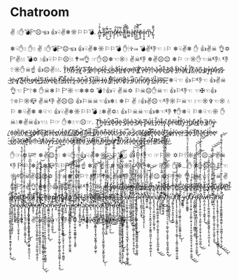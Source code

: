 # Chatroom
✌ 💧✋💣🏱☹☜ 👍☟✌❄☼⚐⚐💣.
A̵̪̲̹̥̍͂̔͛ ̴̢̝̓͋s̷̳̋͠i̴̛̜͕̤̊́͜m̵͈̱̹̈̃p̸̨͕͊̍̓l̶̨̩̀͆e̴̱̤͗͌ ̸̱͎̓̊̆͝ͅc̶͕̮͇̋̿́̎h̴̪̳͌̄a̴̢̬̍t̸̨̰̠̉̑͜͝͝r̶̬̘̗̺̽̿̑͝ò̸̧̝͖o̴͎͙͎͍͑m̵̡̭͆.̸̻͎̘̇̎͊͂


❄☟✋💧 ✋💧 ✌ 💧✋💣🏱☹☜ 👍☟✌❄☼⚐⚐💣 ✋🕯✞☜ 💣✌👎☜ 💧⚐ ❄☟✌❄ ✋ 👍✌☠ 👌✡🏱✌💧💧 💣✡ 💧👍☟⚐⚐☹🕯💧 🕈☜👌 ☞✋☹❄☜☼💧 ✌☠👎 ❄✌☹😐 ❄⚐ ☞☼✋☜☠👎💧 👎🕆☼✋☠☝ 👍☹✌💧💧.
T̷͈̔h̵̗̕i̸͆ͅs̶̖͋ ̶̙͊i̶͎̎s̸̫͐ ̸͇̌ạ̵̌ ̵̧͝s̶̟̐ì̸͈m̵̨̊p̷̹̈l̴̛̞ë̵̥́ ̴̺̀c̴̈͜h̴̫̍a̸͙͋ţ̶̎r̶̬̓o̸̰͘ơ̶̡m̶͈͝ ̸͚̒i̸̲͑'̸͉͋v̷̯͂ẹ̸̐ ̵͔̽m̴̖̎a̶̬̋d̵͓͒e̶͌͜ ̸̑ͅs̴̨̛o̷̦͋ ̵̘̓t̴̰̋h̶̛̠â̸̰ẗ̵́͜ ̷̨̈́i̸̘̓ ̸̗͒c̷̼͑ǎ̴͎n̵̻̅ ̴̳̀ḇ̷̓y̶̯̓p̸̭̀å̶͉s̷̛̪s̵͍̑ ̶̛͜ḿ̴̢y̷͙͝ ̸̟͆s̶͖̋c̵͕͊h̵̀͜o̴̘̕ǫ̶̉l̴͖̍'̵̺̌s̵̲̎ ̸̪̄w̶̞̔e̷̘̋b̷͖̀ ̵̹̒f̸̣̆i̴̪͊ľ̵̲t̶̥͌ē̵͓r̵̘͋ś̴͚ ̵̹͘a̵̜͂n̵͖͒d̵̮̎ ̴͔̽t̷̗͠a̵͚̍l̶̙̇ķ̵̀ ̴̠̀ẗ̶̠o̵̟͐ ̸̫̔f̸̪͊r̴̖̋ḯ̴͙é̸̢n̵̠͝ḓ̸̍s̷̯͛ ̶̬̈́d̴̜̽u̴̼̅ř̴̘i̴̗̐n̸̥̅g̶͔͂ ̵̜̔c̴̺̒l̴̯̐a̵͎͝s̶̛̤s̴̡͠.̵̫͘
❄☟☜ 👍⚐👎☜ 👍✌☠ 👌☜ 🏱🕆❄ ✋☠❄⚐ 🏱☼☜❄❄✡ 💣🕆👍☟ ✌☠✡ ⚐☠☹✋☠☜ 👍⚐👎☜ ☜✠☜👍🕆❄⚐☼📪 ✌☠👎 ✌☹☹ 👍⚐☠☠☜👍❄💧 ❄⚐ ✌ 💧👍✌☹☜👎☼⚐☠☜ 💧☜☼✞☜☼ 💧⚐ ❄☟✌❄ ❄☟☜ 👍☟✌❄☼⚐⚐💣 💧❄✌✡💧 👍⚐☠☠☜👍❄☜👎 🕈✋❄☟ ⚐❄☟☜☼ ✋☠💧❄✌☠👍☜💧 ⚐☞ ✋❄💧☜☹☞.
T̸͈͝h̴͖̀e̸͎̎ ̵̲̚c̵̛̙o̷͙̊d̶̼͆ë̶̝ ̵͔̓c̸̥͋a̴͕̔n̶͍̾ ̴̼͂b̸̠͘ę̴͑ ̵̹͊p̵̟͊ṳ̷̈́t̴̪͗ ̴͎̒i̴̟͋n̶̟͛t̴̮͊ǫ̵͘ ̸̖̏p̵̖̾r̴̜̃e̸̹̍t̸̝̚t̸̩̐y̵̗̎ ̶̼̓m̸̖̾u̶̐͜c̸͕͛h̶̥̉ ̷̺̆ȁ̷͚n̴̠͂y̵͚̍ ̷̛͚ö̵̠ǹ̷̦l̷̦̃ì̴̬n̵̢͆e̷̛͍ ̶̑͜ć̵͙o̶̢̽d̴̠͗ę̴͠ ̸̳̀ę̸̛x̵̃ͅe̶̮̋c̵̻̕u̷͐ͅt̶̪̉ô̸̫r̸̪̀,̴̳͒ ̸̮͗a̸̲͝n̴̙̈d̷̺̊ ̸̹͝a̷̫̎l̷̯̋l̵̐͜ ̶͓͗c̸̼͛ö̵̡n̶̹͂n̶̩͌e̸̹̅c̵͎͑ţ̷̄s̷͕̒ ̷̳͑ẗ̶̹o̷̩̚ ̴̡̿a̶̹͘ ̷̻̈́s̷̗̅c̵̛̼ã̴̜ľ̸͜é̵͙d̴̟͠r̵̬̚ỏ̶͓n̷͈̈e̸̠̓ ̵̧͠ṣ̵̈ë̶̟́r̵̡̒v̵̞̑e̴͕͘ṙ̶̫ ̶̰̄s̵̬̑ó̶̝ ̶̬͝t̵̝̋h̷͓͌ă̶͚ť̶͜ ̶́ͅt̴͎͑ḧ̶̙́e̴̕ͅ ̶́͜c̴̈́͜h̸͉̄a̴̱͂ť̷̪r̵͎̈o̷͇͌o̴̪̊m̵̤̽ ̴̲̐s̸̛̘ẗ̵̖́ǎ̷̙y̶̢͑s̵̟̓ ̴̪̏c̴̲̆o̷̖͑n̸͇̈́n̴̖̒e̸̱̎c̶͕̚t̸̞̅ẽ̷̼d̵̯͘ ̷͚̎w̸̙͛ǐ̵̠t̶̰́h̵͜͝ ̸̝̑o̶̦̒t̶͖̏h̶̫̐e̵̗̓r̷̨͑ ̸̪̿i̵̡̔n̷͈̑s̷̢̚ț̸̐ả̴͔n̶̻̽c̷̠̚e̴̲͗s̶̘̊ ̵̞̃o̶̮̚f̵͕̚ ̸̤̉ḭ̶̑ṭ̷͝ṡ̴̲ḛ̷͐l̴̳͌f̴̫̚.̵̒͜


✋☞ ✡⚐🕆 ❄✌😐☜ ❄☟✋💧 👍☟✌❄☼⚐⚐💣🕯💧 👍⚐👎☜ ☞⚐☼ ✡⚐🕆☼💧☜☹☞ ✌☠👎 🏱⚐💧❄ ✋❄📪 ☟⚐🏱✋☠☝ ❄⚐ ☝☜❄ 👍☼☜👎✋❄ ☞⚐☼ ✋❄...✋ 🕈✋☹☹ 🏱☜☼💧⚐☠✌☹☹✡ ☟🕆☠❄ ✡⚐🕆 👎⚐🕈☠ ✌☠👎 👌☼☜✌😐 ✡⚐🕆☼ 👌⚐☠☜💧 ✋☠ ✌☹🏱☟✌👌☜❄✋👍✌☹ ⚐☼👎☜☼.
Ỉ̷͖f̷̗̽ ̵̻̇y̶͉͛o̴͎̕u̶̠͠ ̵̻̈́t̶͔͋â̷̗k̸̪͘e̴̦̚ ̴̝̉ẗ̵͉́h̶̳̆i̷͚͗s̵̩̑ ̶̀ͅc̵͖̀ȟ̵͕ã̸̞t̵͙̿r̸̮̀o̸̱͝o̶̻̐m̸̥͒'̵̯́ŝ̵̫ ̵͍͘c̸̤̍o̵̳͝d̶̩̕ẻ̸̝ ̸̻́f̶̨̃o̵͕͊r̴̎͜ ̴̮͆y̵̟̍o̷̺͝u̵̙̐r̴͖̀s̸̝̆è̷͕l̸͍͊f̴̪͌ ̴̙́a̷̪̔n̴͔̚d̷̮͋ ̸͓̍p̵̘̑o̵̯͌s̷̪̊ṭ̵̌ ̷̭͋i̷̱̓ţ̴̀,̶̗͆ ̷͓̃h̸̰̍o̸̦̓p̸̚͜i̴̢̎n̴̺͠g̴̺̓ ̵̹̚ṱ̸̆ȯ̸̝ ̷͍̄g̷̣̒e̶̯̅t̶̹̑ ̴͚̓c̵̠͆r̷̰͗ȇ̶̥d̷͇͐i̸͇̎t̴̫̍ ̶̹̅f̷̤͋o̷̦̓ȓ̸̤ ̶̹̊i̵̹͑t̵̛͍.̶̠͆.̵̡̉.̷̘̓Į̶̧̙̯̖̰̣͙̦̤̫̠̜̳̭͍̻̹͕̳̙̹̣̱̝͎̞̲͖̣̥̦̭̳̜̯͈̆͜ͅͅͅ ̵̡̢̡̛͍͚͈͔͇̺̩̩̤͎̯̰̮̬̭͗̂̌̈́̊̀̀̈́̓̊̎̀̃͘͘̚ẃ̸̨̡̛͍̠̪̖̳̟̱͍̜͎͙̹̦̦͕͙͕͖͚͔̜̤͈̞̘͖͉̺͓̘͔̞̙̝͖̞̠̱͖͓̜͚͚͓̳̲͗̈́̀́͘͜͝i̵̧͕̣̖̺̠̪̹̝͚̗̟͚̗͎̰͎̍̂̓̔̅̆̀͐̏̃̃̐̈́̂̋̐̉̀̾̆̿̚͘͘ḷ̵̛͔̜̬̬̲͓̗̜̗̙̳̰̮̫̼͚̥͖͎̃̅̃̐̌͌͗̈́̋̽̀̈̈́̉͂͑̃͜͝l̶̢̧͉͓̗̥͈̣̼̭̜̖̟̣̥̥̜̟̼̖̺̠̪͇̦̩̯̯̬͕̼̖̖̝̥̮̘͕̪̹̟̀̊͒͒͋̈́̀́̀̋̇͑̾̓̅̌̏̀́̈́̍̇͗͂̄͆͌̍͗̕̚͘͜͝͝͠ͅ ̶̻͉̮͈̜͚̩̖̠̜͙̦̝͙̻̻̙̠͍̰̼̯͎͉̈́̈́̂̌̅̓̓̏̂̾̓̀͊̊̎̚͜ṕ̵̢̡̱̭͔̮̳̪͓̤̝̹̹̠͚̙͙͍̬̣͖̗̠̬̱͇̻̺̳̪͍̻͓̗͇̺̗͕̺̞̺̘͌̈́̾́̿̽́̉̾̊̍̏̀̈́̔̈́̀͂͗́̎͑̃̈̋̀͑̚͘̚͝͝͝e̵̮̩̙͔͖̺̺͔͎̟̫̰̞̐͛͗͌͗̆̈́̾̔͒̉̑̀͐̀́͒̃̌̋̀̃͂̀͛̽̾͑͗̆̎̑̍̂̑̈́̃̉̚͘̕̚͘͘͜͠͝͝͝͠r̷̨̢̨̛̛̲͙̗̱͍̰̘͈̤̮̞͙̼̖̘̬̹̍̎̽̿͆͆̇͗̈́̓̽̊̈̅͊͊̋͛̿͒͐̎͑̋́̂̍͂̆̈́̊̒̽̓̔̍̈̚̚͝͝͝͠ͅͅͅs̶̛̳̲̟͔̦̼̳̈́͆͐̅̾̇̃́͆̍̒̔͒̐͑̕̚͝o̶̡̧͇̤̜͎̻͉̜̘̯̹͙̮̠̻͕͍̮͓̤̙̱̱͇̼̣͖̪͔̠̗͎̲̤͚̞͎͇͖̔͆͋̎̍̎͂̑̾̓̓̐̒͐̀̈́͝͝ͅͅͅͅn̷̨̢̢̡̢̞̦̠̝̪̣̪̫̪̰̙̗̙̼̺̙̬̯̞͛̏́͌̓̈͘ą̸̧̡̢̢̧̯̻̱̯͚͖̯̯̯̣̝̻͉͉̼͎̜͇̞͍̞͎̗̰̰͕͓̬̺̫̫͙͚͉̈́͊̊̒̕͜͜͜l̸̤̣̖͙̤̳͇̼̭̞̩̄͜͝l̶̪̣̮̗̎̊͒͑̏̇̎̍̇̉͑̆̾̿̆͐͋̍̄̚͘̚̚͜͜͠͝͝y̸̛̛̫̞̫͖̪̖̻̬̲̘̫͌̅̀̋̀̊̈́͊́͐̋͌̓̓̉̽̃̀͗͊͋̈̍̂̾̔̀͌̊͆͋̈́̓̃̌̃̈́͐͐̉̔̀͘͘̚͘̚ ̸̧̧̛̹͙̟̥̥͖̻̜̙͍̣̜͉̣̤̮͉̣̼̺̥͖̫͕͙̰̯͈̟͔̰̫̱̱͉͚̪̥̯̲̮̏͋͒́̈́̀̀̂̒̃̋̊͊̊̀̓͋́̈́̎̿̆̊̎́̊̊̅͌́͂̉̎̍̍̈͜͝͠͝ͅh̴̡̢̢̢̛͚͇̭͇͚͕͚̯̞̟̠͂̓͗̊́̃̈́̈́͛̒̏͜͜ų̸̡̛̫̻͎̱̱̘̩̥̰̖̪͎͙̝͍̺̋̄̈́́͑̔͆̀̒̓̄̍͂͂͑͘͝n̸̨̢̢̨̨̡̛̛̦͙̤̠̥̮̟͍͕̱̯͍̳̩̺̞͕͓̦̹̰͚̟̣̣̖̟̻̘̼͔͇̫̳̩̼̦͖̮̲̠̂͊̄̿͛͂͋̈́̃͆̌̿̌͛̈́̽͊́́͘̚̚͝t̸̨̢̧̨̜̦̣͉̺̫͔͉̺̳͎̼̖̠͓̫͙̺̲̱͇̦̱̣̳̗͐͜ͅͅ ̶̫̥͖̼͇̃͒͌̏́̋̿̐͗ỵ̴̼̬̹̺͕͑̈́͝ơ̸̡̢͇̜̮͖̻͇͍̒̑̈́̏͋̓̈́̄̆̀̒̂͆̎̊̇̉̊̾̀̃͊̽̓͛̓͂̀͋͋̔̉̈́̋̇̂̈̈́͑͗̐̕͘̚͘̕̚͝͝ȕ̸̧̨̡͉͙̥͚̙̜̼͎̙͚̺̤͕͍̣̗̟͎͉̫̖̰̜̤͚͙̭̤͍͙̠̬̥̝̤̱͚̣̣͖̝͇̓̿̐́̐̑̔̑̽̕̚͜͜͜͠ ̶̹̟̺̱̮̳̻͙̩͇̫̮̫̘̰͉̖͔͕̘̖̰̪̳̲̠͙̼̪͐̀̅̎͛̎̓̈̔́̈̄̊̄̄̾̀̒̒̌̅̀̏̈̑̿̑̅͘͜͝͠͝͠ͅḓ̶̨̨̡̞̟͔̩̱̭̘͙̥̱̪̖͓̙̘͔̦͚̝̼̫̟̥̥͓̘͎̮̘̤̳̠̖͍̮̪͚̘̓̉̒͋͊͂̽̂͛͆͌̆̽̀͐̀̉͆͑̀̄̔̽́̓̓̓̀́̀̀̓͘̕͜͝͝ͅǫ̸̢̡̨̧̢̩͍̠̪̗̲̖̹͉͍̪͍͙̫̹̝̰̙̼̟̦̬̙̖̲̦̺̜̳̦̀͗̋̃̒̌̏̔͑͗͆͗̾̽͗̓͒͊̅̍̇͐̈́̇̾̈̍̒͌͗̌̀̄͑́̒̕̚͘̚̚̚͜͜͠͝w̶̞̪̣̖̪̣̯͕̼̗̦̗̳̱͍̞͓̗͋͌̅̿̒̽̀̅̓̄͌́̔̒͑͂̒̇͛̄̕͜͜͝n̵̢̨̨̡̢̛̠̪̭̮͍̪͔͇͎̗̫̼̞̬̫̥̳̱̠̙͍̦̰̜̪̹͓͓͉͙͆̀̒̎̌̒̈́̌̂̌̀̀́̑͑̏̋̾̀̆̇͌͋͑͘͝͝͠ͅ ̴͈͖̼̝̠̐̽͒̒͗̂̿̽̇̅͊͑̓̾̑͒̇̒́͛̋͐̀͑̏́́̿̃̍͘̕͘͘̚͝͝͠͠ą̸̢̢̛̪͕̖̫̗̦̙͈͔̤̳̲̞͈̩̫̺̘̤͓̺͕̤̬͖̯̙͕̫͈͌̀̊̿͐̏͑͒͆̎̀̇̅̓͗͐͜͜͜͜͝͠ͅņ̷̢̢̨̛̘̙̞͓͚̞̬̜̥̖̞͈͉͎̼̯̥̠̰͕̲̙͓̠͎̖̥̥͈͚̻̰̖̦͔̘̰́͛͗̔͘͜͝ͅd̴̨̡̡̡̧͖̩̻̪͚͚̳̰̠̥͇̺͍̹̖̗̣͇̫̻͉̝͕͚̣̜̬̹̣̜̝̐̾̔͋̑͆̃̍͋͛̊̎̅̈́͗̋͛̌͒̌̂̑̀̏͆̆̓̈́̏̓́͋̅̎́͌̚̕͜͜͜͜͠͝ͅ ̷̨̢̨̢͇̦̟̮̜̺͇̪̘̼̙̘̪̳̞̳̮̬̱̙͍͙͇͎̱̙̞̺̙̹̝̭͉̠̐̋̏̐͑̿͜͜͝b̴̢̧̨͇̖̘͈̦͍̜̗̤͖̜̬̰̙͍̃̏̎̏̄͆̂̂̉̎̉̇̏̋̉́͘͝ͅͅȓ̷̰̞̭͔͈̻̯̭̥͓͈̹͒͊̂͛͑̅̅͒̐͋̎́̓͛̔́͠͠ę̴̢̢̳̰̭͈̜̬͖̮͍̜̥̩̠̫̰͔͈̥͔̦̑̾͂͋̂ͅͅả̷̛͓̣͎̦͔͈̟͓̭̜̲̟͋̃̏̿̈́̂͗̋́̇̂́̎̉͌̈́͌̏̓̀́͆̆̈̓̄͑́̏̾̀̃́́̽̚͘̕ķ̸̨̨̛͈̞͕̠̪̘̖̤̪̱̖̱̠̻̼̩͕͍̳̹̟͕̖̱͊̌̂̔̒̾̋̾̈͛͊͐̌̎͛̉͐̐̎͑͛̾̂͋͑̔̋͒̈̌̈́̋͐́̒́͛͊̕̚͜͝͝͝͝͝͠͝͝ͅ ̸̢̧̡̩̦̻̥̫͓̱͕̭̟̙͚̣̮͉͇̙̭͉̤̫͇̞͍̤͚̲͍̮̼̰̣̲̣͔̘̣̑ͅý̶̢̡̨̢̛̺̯͈͚̭͔̰̹̩̞̺̙͎̱̦̬̩̆̐̎͛̀͊͌͋͊͋̄͒͂̌͗́̇̏̋̐͂̀̽̋́̄̀͆̅̇̓̕̚͘͜͝͠ͅͅo̶̱̯̰̖͎͋́̏̅̆̓̕͠͠ų̶̧̡̟̳̩̘͇̠̜͍͔̫̟̰̣̘͖̱̱͔͇̙͖̰̹͕̜̭̫̼̤͖̼͉͕̻͔̰̒̅́̇̇̐̃̾͂̆̊̓͌̓̓̊̎́͐̽̀̔͊̋̈́̈́̕̕̚ͅͅṙ̸̡̧̡̳̤̤̟̪̦̯͖̞̮̰̠̱̠̖͓̺͓̲̗̪̳̼̼̻̫̥̘̤̩͎͎͙̐̂̐̔̃̏̈́̿͆̑̽̆̽̽͒̃͛́̅͗́̐̕͘̚̚͘͝ ̴̨̡̢̨̢̧̛̛̩̭͕̫̹̟̗̮̝̖̖̹͚̯̫͚̖̠̞̞͍͙͖͇̳̘̺̲͇̯͔͎͚̙̩̩̦̠̙͎̀̽̾̏͊̈̋̓͛͆̿͆̎͛͛̆̎̓̀̀͛͛̐̄̑̀̏̾̕͘͜͜͝ͅb̴̡̧͈͉̰̭̫̱͙̩͍̟͖̜̹̤̗͙̣̱̣̠̯̝̲̼̝͓͉̣̜̩̻̜̤͍̹̫̬̭̺̳͚̽̇͑̈́̽̊̿͒͑̑̋̓̂͋̂̅͊̍̏̀͂͠͝ơ̵̧̳̳̼̯͕̠̼͓͕̻̯͚͚̬̤̭̮̤̙͕͈̜͈̓̎̂̍̐̋̋̓̆̀́͒̍̊͊̌̌͌̾̀̎̄̋́̈́̋̽̎̊̐̌͒̈̓̊̋̕͘̚͜͝ͅņ̴̡̨̹̞͉͈̤̜̰͈̰̤͉̫̲̣͚͉́̐͐͘͜͝e̶̡̬͛̿̂̽̂͒͛̈́̋͂͒̎̑̀͊̅͐̔͒͂́͑̀͐̀͆̈́̍͌͂͛̽̊͊̍̚̚͘͝͝͝s̸̨̛̛͚̻͓͇̮̩̪͙̬̫͎̬̫̟̭̪͍̣̦̩̦̭̗̮͓̲̲̥̩͚̗̬̤͇͎͍̪͚͚̩̣̠̙͎̱̣̬͑̌͗̉̀͊̈́̑̔̓̈͛̑̌̄̍̓̋̆̓̌̕͜͝͝ ̴̨̢̪̹̣͓̰̲̺͈̘͈̫̦̬̦̠̜̖͉̲̈̈́̃͋̌̃̾͐̽͂̋́͜͠͝i̵̧̡͙͎̥̣͍̤̗͈̙̼͔̤̠͈̦̮̹̥͇̱̤͔̫̼̞̙͉̮͕̥̣͉͔̰̜͚͇̺̬̊̀͝ṋ̵̬̪͖̌̓̀̈̀̄̃̿̊͆̈̃̀̑͛̇̂̊̾̋͑̀́̒̓͠͝͠͠͝ ̷̢̨͈̪͚͇̱͖̰̫͈̗͍̝͙̖͕̙͚̗̬̤͖̺̗̖̭̩͕̳̝̰̰̱̪̈́̎̋̈́̔̈́͒̌̉͌͂̔̃͑̆̂̕͝a̶̡̳͕̳̖̲̓͋͒̀̾̏̀̈́́͐̊͑̿̉͒̈́́̃͗͐̋́̕͜͜͝l̷̛̞̜̹̼̈́̉̈͛̃͒͌̆́͌̉͐̽̈́̽͛̎̒͊̒̃͗̓͊͌̾͌̑̂̈́̔͐̀͐̌͒̌̉̀̈̚̚̚͝͝͝p̵̡̡͖͙̩͙̳̤̰͎̩̰̦͚̥̰̖͖͇̳̭̺͓̜̖̭̖͇̙͗͛̓̂́̃̆̅̈́̊̄̐̀̍̑͂̀͐͐͗̾̌̄̌̿̀̔̕͘̕͠͝͝͝h̷̛̛̘̰͉͎̮̭̳̱͓̱͎͖̣̰̬̋̑̏̓̉͂̏̋̈́͌̀̏̆̃̎̉̎̋̅̌͊̇͑̒͋̀̇̑̌̈͑͋̈́͊̑̅̓͐̆̿͘̕̕͝͠͝ą̴̝̗̭͕̦̪̼͕͓̈́̆͊͒b̷̙͇͈̼͓̲̺̣̠̗͍̳͎̯̥̬̉͗͗̉́͛͛̂̽͑̍͌́͘ͅȅ̵̢͉͆͗̀͒̃̅͊͌̓̄̈̔̃̾́̌̆̄̚͘͝͝ț̴̛̛́̊̿͌̒̊̀͆̀̓͌̍͛̃̊͆͋͗͊͋̂̍̀̈́̏͋́̊́̏̂̈́̾̔̆́̀̆͋̉̾͗́̚͘͝͠͝į̷̦͈̞̖̲̗̼̻̲͎̻͖͓͇͇͔̭̝̝̫̘̥̺̭̭̳͙͔͓̲̲̟͖͍̜͑̆̌̀̿͆̌͆͐͒̉͂̓͗̈́͑̉̒̅̆́̐̽̄̚̚̚͝͝c̴̙̦̫͉͖̤̻̬̬̙̦̭͆͐̅͛̃̌̎̃̿ͅä̵̡̛͔̼̤͓͚̘̻̫́̏̅͊͒̂̈̃̅͛̏͊̀̓̀̌͛̈́͆̅̀̄̇̌̈͂̅̏̊̓̕͘͠͠͝l̴̢̨̨̨̧͈͔͖̠̘̱̠̺̘̞̯̪͙̪̺͎̙̘͓̯͚̯̠̳͈̥̤̫͓͇̙̺̰̭͕̥̅̄̌́̐̀̃͗̃͛́͘̕͜͝ͅͅ ̸̢̧̛͙̤̖͍̗̞̱̤̰͚̪̹̘͓̹̙̯̘̻̄̏́̈͐̅̆̍͋͑̾͂͋̊͗̋́̊͛̇̂̽̾̈͑̓̓͛̀̀́̆͂̀̃͐͒̅̈̕͠͝ǫ̸̛͓̹̫͔̤̻̯̻̲̬̥̝̤͚̱̙̂́̋͛̋̀̉̋̃̂̉̋̂̊̃̈́̈͛̏̆́͛͒̑̂̀̑̐̑̀͘̚̕͝͝͝r̶̡̯̠͎͚͇̗̞̥͇̹̪͎̱̣̜̫̤͕̎̾̐͊͌͆̀̈́̀̂̀̌́͗̀̋̐̔̔̀̔̍̂͘͜ḓ̴̛̛̫͎̪͓̠͓͖̮͇̯̠̋͊͆̇̀̌͑̋͑͌͐̃͒͂̉̈̓̈́̾̓͛͐̒͑̾͗̈̎̽͑̆̍͛̿̋̄̽̽̂͘̚̕͘͘͜͠͝͠ḙ̸̙̖̥̪͓́͌̂́͋͌̾̅͗̑̈́̑̊̈́̓̂͐̇̽̐̈̇͗͊̈́̀͛̕̕̕̕͘̚͝r̴̢̨̨̡͎̫̳̼̞̺̙͙͉̪̫͍̱̺̪͈̳̞̦͍̱̙͖̰͈͖̟̣̦̩͈͈̱͎̭̺̮͚̂͑̊͐̇͂̀́̒̌͆͑́̾̓͒̎͛͂̃̔̈́̅̊́̓̍͊͂̓̇̀̒͜͠͠ͅ.̵̨̡̡̧̡͉̫̥̻̩̻̹̜͕̫̼̣̼͈̱̹͉͚͎̘͎̣̭̰̟͍̲͙͚͕̬̪̰̥̜̹̎͊͗̈́̃̇̏͌̈́̂̾͂̃̓̀̈͑̽͒̀̑̊́̈́̈́̅̈́͜͜͝ͅ


☟✌✞☜ ✌ ☠✋👍☜ 👎✌✡.
Ḧ̶͕́á̸͉͌v̴̱̐̈́ẹ̵͐ ̵̱̗͛̃a̸̛͖ ̵͇̈́ń̴̥̮̊i̴̠͎͂c̸̲̜̀͑e̷̙̓͜͠ ̴̥̆ḓ̷̋ạ̶͍̉y̵͖͇̑.̶̨̖͝
